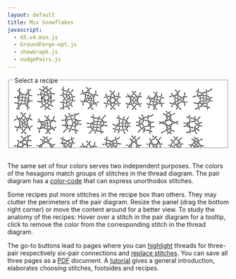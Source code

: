```yaml
---
layout: default
title: Mix Snowflakes
javascript:
  - d3.v4.min.js
  - GroundForge-opt.js
  - showGraph.js
  - nudgePairs.js
---
```


<div id="fragmentDiv"></div>
<script type="text/javascript" src="mix.js"></script>
<script type="text/javascript">GF_snow_mixer.init()</script>

<fieldset style="background: #FFF; max-width:95%; height:145px; overflow: auto; resize: both"><legend>Select a recipe</legend>
<a data-title="123-a" href="javascript:recipe('crc,crclctc,ctcrc,rcl,c,c',false)"><img src="123-a.png" alt=""></a> &nbsp;
<a data-title="123-b" href="javascript:recipe('rcl,ctc,crcllc,crrclcr,ctc,cl',true)"><img src="123-b.png" alt=""></a> &nbsp;
<a data-title="132-a" href="javascript:recipe('-,ctc,ctc,ctc,ctc,ctc',false)"><img src="132-a.png" alt=""></a> &nbsp;
<a data-title="312-a" href="javascript:recipe('tctc,rctcl,ctcl,ctct',true)"><img src="312-a.png" alt=""></a> &nbsp;
<a data-title="321-a" href="javascript:recipe('tc,rclcrc,clcrcl,ct',true)"><img src="321-a.png" alt=""></a> &nbsp;
<a data-title="321-b" href="javascript:recipe('tcr,lctc,ctcr,lct',false)"><img src="321-b.png" alt=""></a> &nbsp;
<a data-title="321-c" href="javascript:recipe('tcl,lctc,ctcr,rct',false)"><img src="321-c.png" alt=""></a> &nbsp;
<a data-title="321-d" href="javascript:recipe('t,lctc,ctcr,ctct',false)"><img src="321-d.png" alt=""></a> &nbsp;
<a data-title="126453-a" href="javascript:recipe('-,c,ctctc,ctctc,ctctc,c',true)"><img src="126453-a.png" alt=""></a> &nbsp;
<a data-title="153426-a" href="javascript:recipe('t,rc,ctc,rclcr,ctcl,ct',true)"><img src="153426-a.png" alt=""></a> &nbsp;
<a data-title="154326-a" href="javascript:recipe('t,rctc,ctctcl,ctct',true)"><img src="154326-a.png" alt=""></a> &nbsp;
<a data-title="156423-a" href="javascript:recipe('-,cr,crcl,clcrclcr,rcrcl,c',false)"><img src="156423-a.png" alt=""></a> &nbsp;
<a data-title="234561-a" href="javascript:recipe('cr,crcl,clcr,crcl,clcr,c',true)"><img src="234561-a.png" alt=""></a> &nbsp;
<a data-title="263451-a" href="javascript:recipe('-,cr,crcl,clcr,crcl,cl',false)"><img src="263451-a.png" alt=""></a> &nbsp;
<a data-title="321546-a" href="javascript:recipe('-,cl,ctcl,crcrcr,rcr,c',true)"><img src="321546-a.png" alt=""></a> &nbsp;
<a data-title="321654-a" href="javascript:recipe('-,lc,crc,clcrc,clcr,c,crc,cl',true)"><img src="321654-a.png" alt=""></a> &nbsp;
<a data-title="321654-b" href="javascript:recipe('-,cr,ctcr,clclc,lcl,c',false)"><img src="321654-b.png" alt=""></a> &nbsp;
<a data-title="354612-a" href="javascript:recipe('ctct,ct,ct,ct,cl,ctc',false)"><img src="354612-a.png" alt=""></a> &nbsp;
<a data-title="426153-a" href="javascript:recipe('lc,crclclc,crcrclc,cr',false)"><img src="426153-a.png" alt=""></a> &nbsp;
<a data-title="426153-b" href="javascript:recipe('cr,ctcl,ctcr,ctcl,ctc,c',false)"><img src="426153-b.png" alt=""></a> &nbsp;
<a data-title="456123-a" href="javascript:recipe('r,lrc,ctcr,lct',false)"><img src="456123-a.png" alt=""></a> &nbsp;
<a data-title="456123-b" href="javascript:recipe('c,ctc,rclc,ctc,rc,rcl,ctc,c',false)"><img src="456123-b.png" alt=""></a> &nbsp;
<a data-title="462513-a" href="javascript:recipe('rc,clcrc,clctc,rcl',true)"><img src="462513-a.png" alt=""></a> &nbsp;
<a data-title="564312-b" href="javascript:recipe('lcrc,clcrc,clcrc,clcr',false)"><img src="564312-a.png" alt=""></a> &nbsp;
<a data-title="563412-c" href="javascript:recipe('-,c,ctctc,clcr,rctc,c',false)"><img src="563412-a.png" alt=""></a> &nbsp;
<a data-title="623451-a" href="javascript:recipe('r,c,crc,ctc,lcrcl,ctc,crc,cl',true)"><img src="623451-a.png" alt=""></a> &nbsp;
<a data-title="623541-a" href="javascript:recipe('-,ctc,ct,crc,ctc,ctc',true)"><img src="623541-a.png" alt=""></a> &nbsp;
<a data-title="623541-b" href="javascript:recipe('-,cl,ctctcr,ct,ctc,c',false)"><img src="623541-b.png" alt=""></a> &nbsp;
<a href="/GroundForge-help/snow-mix#recipes-for-the-mixer" rel="help">variations and more...</a>
</fieldset>
<br>

The same set of four colors serves two independent purposes.
The colors of the hexagons match groups of stitches in the thread diagram.
The pair diagram has a [color-code] that can express unorthodox stitches.

Some recipes put more stitches in the recipe box than others.
They may clutter the perimeters of the pair diagram.
Resize the panel (drag the bottom right corner) or move the content around for a better view.
To study the anatomy of the recipes:
Hover over a stitch in the pair diagram for a tooltip, 
click to remove the color from the corresponding stitch in the thread diagram.

The go-to buttons lead to pages where you can [highlight] threads 
for three-pair respectively six-pair connections and [replace stitches].
You can save all three pages as a [PDF] document.
A [tutorial] gives a general introduction, elaborates choosing stitches, footsides and recipes.

[color-code]: /GroundForge-help/color-rules
[tutorial]: /GroundForge-help/snow-mix
[highlight]: /GroundForge-help/clips/color
[replace stitches]: /GroundForge-help/clips/flip
[PDF]: /GroundForge-help/clips/print-as-pdf

